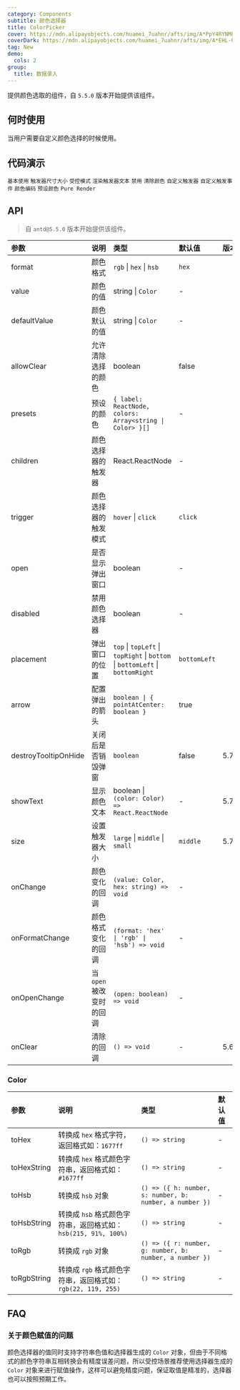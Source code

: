 ```yaml
---
category: Components
subtitle: 颜色选择器
title: ColorPicker
cover: https://mdn.alipayobjects.com/huamei_7uahnr/afts/img/A*PpY4RYNM8UcAAAAAAAAAAAAADrJ8AQ/original
coverDark: https://mdn.alipayobjects.com/huamei_7uahnr/afts/img/A*EHL-QYJofZsAAAAAAAAAAAAADrJ8AQ/original
tag: New
demo:
  cols: 2
group:
  title: 数据录入
---
```


提供颜色选取的组件，自 `5.5.0` 版本开始提供该组件。

## 何时使用

当用户需要自定义颜色选择的时候使用。

## 代码演示

<!-- prettier-ignore -->
<code src="./demo/base.tsx">基本使用</code>
<code src="./demo/size.tsx">触发器尺寸大小</code>
<code src="./demo/controlled.tsx">受控模式</code>
<code src="./demo/text-render.tsx">渲染触发器文本</code>
<code src="./demo/disabled.tsx">禁用</code>
<code src="./demo/allowClear.tsx">清除颜色</code>
<code src="./demo/trigger.tsx">自定义触发器</code>
<code src="./demo/trigger-event.tsx">自定义触发事件</code>
<code src="./demo/format.tsx">颜色编码</code>
<code src="./demo/presets.tsx">预设颜色</code>
<code src="./demo/pure-panel.tsx" debug>Pure Render</code>

## API

> 自 `antd@5.5.0` 版本开始提供该组件。

<!-- prettier-ignore -->
| 参数 | 说明 | 类型 | 默认值 | 版本 |
| :-- | :-- | :-- | :-- | :-- |
| format | 颜色格式 | `rgb` \| `hex` \| `hsb` | `hex` | |
| value | 颜色的值 | string \| `Color` | - | |
| defaultValue | 颜色默认的值 | string \| `Color` | - | |
| allowClear | 允许清除选择的颜色 | boolean | false | |
| presets | 预设的颜色 | `{ label: ReactNode, colors: Array<string \| Color> }[]` | - | |
| children | 颜色选择器的触发器 | React.ReactNode | - | |
| trigger | 颜色选择器的触发模式 | `hover` \| `click` | `click` | |
| open | 是否显示弹出窗口 | boolean | - | |
| disabled | 禁用颜色选择器 | boolean | - | |
| placement | 弹出窗口的位置 | `top` \| `topLeft` \| `topRight` \| `bottom` \| `bottomLeft` \| `bottomRight` | `bottomLeft` | |
| arrow | 配置弹出的箭头 | `boolean \| { pointAtCenter: boolean }` | true | |
| destroyTooltipOnHide | 关闭后是否销毁弹窗 | `boolean` | false | 5.7.0 |
| showText | 显示颜色文本 | boolean \| `(color: Color) => React.ReactNode` | - | 5.7.0 |
| size | 设置触发器大小 | `large` \| `middle` \| `small` | `middle` | 5.7.0 |
| onChange | 颜色变化的回调 | `(value: Color, hex: string) => void` | - | |
| onFormatChange | 颜色格式变化的回调 | `(format: 'hex' \| 'rgb' \| 'hsb') => void` | - | |
| onOpenChange | 当 `open` 被改变时的回调 | `(open: boolean) => void` | - | |
| onClear | 清除的回调 | `() => void` | - | 5.6.0 |

### Color

<!-- prettier-ignore -->
| 参数 | 说明 | 类型 | 默认值 |
| :-- | :-- | :-- | :-- |
| toHex | 转换成 `hex` 格式字符，返回格式如：`1677ff` | `() => string` | - |
| toHexString | 转换成 `hex` 格式颜色字符串，返回格式如：`#1677ff` | `() => string` | - |
| toHsb | 转换成 `hsb` 对象  | `() => ({ h: number, s: number, b: number, a number })` | - |
| toHsbString | 转换成 `hsb` 格式颜色字符串，返回格式如：`hsb(215, 91%, 100%)` | `() => string` | - |
| toRgb | 转换成 `rgb` 对象  | `() => ({ r: number, g: number, b: number, a number })` | - |
| toRgbString | 转换成 `rgb` 格式颜色字符串，返回格式如：`rgb(22, 119, 255)` | `() => string` | - |

## FAQ

### 关于颜色赋值的问题

颜色选择器的值同时支持字符串色值和选择器生成的 `Color` 对象，但由于不同格式的颜色字符串互相转换会有精度误差问题，所以受控场景推荐使用选择器生成的 `Color` 对象来进行赋值操作，这样可以避免精度问题，保证取值是精准的，选择器也可以按照预期工作。
